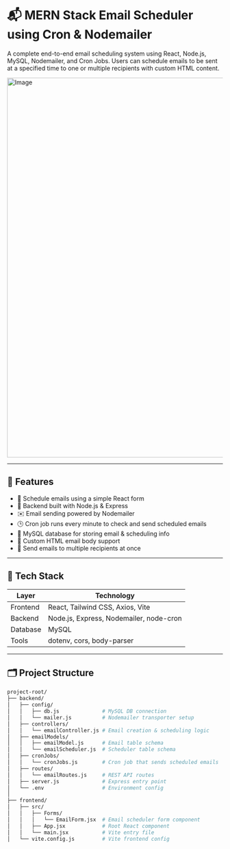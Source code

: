 # 📬 MERN Stack Email Scheduler using Cron & Nodemailer

A complete end-to-end email scheduling system using React, Node.js, MySQL, Nodemailer, and Cron Jobs. Users can schedule emails to be sent at a specified time to one or multiple recipients with custom HTML content.

<img width="1878" height="886" alt="Image" src="https://github.com/user-attachments/assets/dff3fcb1-a914-4177-a5dd-830256a82b43" />


---

## 🚀 Features

- 📩 Schedule emails using a simple React form
- 🧠 Backend built with Node.js & Express
- ✉️ Email sending powered by Nodemailer
- 🕒 Cron job runs every minute to check and send scheduled emails
- 💾 MySQL database for storing email & scheduling info
- 🎨 Custom HTML email body support
- 👥 Send emails to multiple recipients at once

---

## 🔧 Tech Stack

| Layer     | Technology                        |
|-----------|-----------------------------------|
| Frontend  | React, Tailwind CSS, Axios, Vite  |
| Backend   | Node.js, Express, Nodemailer, node-cron |
| Database  | MySQL                             |
| Tools     | dotenv, cors, body-parser         |

---

## 🗂️ Project Structure

```bash
project-root/
├── backend/
│   ├── config/
│   │   ├── db.js              # MySQL DB connection
│   │   └── mailer.js          # Nodemailer transporter setup
│   ├── controllers/
│   │   └── emailController.js # Email creation & scheduling logic
│   ├── emailModels/
│   │   ├── emailModel.js      # Email table schema
│   │   └── emailScheduler.js  # Scheduler table schema
│   ├── cronJobs/
│   │   └── cronJobs.js        # Cron job that sends scheduled emails
│   ├── routes/
│   │   └── emailRoutes.js     # REST API routes
│   ├── server.js              # Express entry point
│   └── .env                   # Environment config
│
├── frontend/
│   ├── src/
│   │   ├── Forms/
│   │   │   └── EmailForm.jsx  # Email scheduler form component
│   │   ├── App.jsx            # Root React component
│   │   └── main.jsx           # Vite entry file
│   └── vite.config.js         # Vite frontend config

